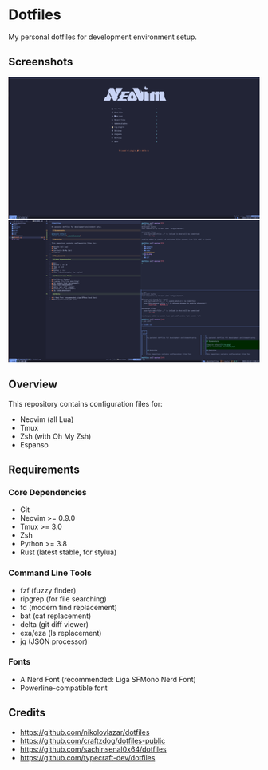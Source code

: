 # Dotfiles

My personal dotfiles for development environment setup.

## Screenshots

![Neovim default](./ss.png)
![Full workflow](./workflow.png)

## Overview

This repository contains configuration files for:

- Neovim (all Lua)
- Tmux
- Zsh (with Oh My Zsh)
- Espanso

## Requirements

### Core Dependencies

- Git
- Neovim >= 0.9.0
- Tmux >= 3.0
- Zsh
- Python >= 3.8
- Rust (latest stable, for stylua)

### Command Line Tools

- fzf (fuzzy finder)
- ripgrep (for file searching)
- fd (modern find replacement)
- bat (cat replacement)
- delta (git diff viewer)
- exa/eza (ls replacement)
- jq (JSON processor)

### Fonts

- A Nerd Font (recommended: Liga SFMono Nerd Font)
- Powerline-compatible font

## Credits

- https://github.com/nikolovlazar/dotfiles
- https://github.com/craftzdog/dotfiles-public
- https://github.com/sachinsenal0x64/dotfiles
- https://github.com/typecraft-dev/dotfiles
